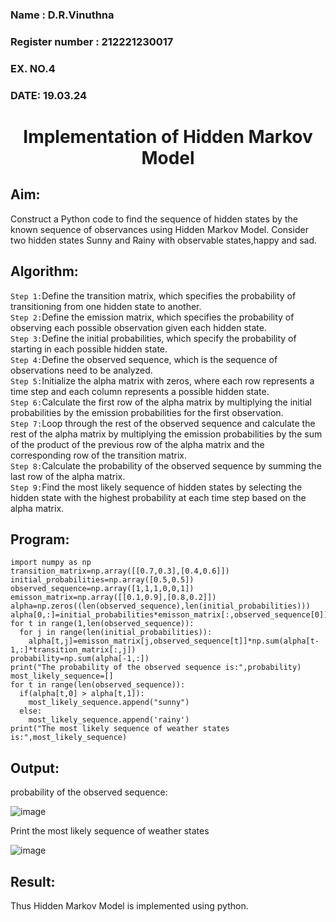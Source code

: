 <H3>Name : D.R.Vinuthna</H3>
<H3>Register number : 212221230017</H3>
<H3>EX. NO.4</H3>
<H3>DATE: 19.03.24</H3>
<H1 ALIGN =CENTER> Implementation of Hidden Markov Model</H1>

## Aim: 
Construct a Python code to find the sequence of hidden states by the known sequence of observances using Hidden Markov Model. Consider two hidden states Sunny and Rainy with observable states,happy and sad.

## Algorithm:

`Step 1:`Define the transition matrix, which specifies the probability of transitioning from  one hidden state to another.<br>
`Step 2:`Define the emission matrix, which specifies the probability of observing each possible observation given each hidden state.<br>
`Step 3:`Define the initial probabilities, which specify the probability of starting in each possible hidden state.<br>
`Step 4:`Define the observed sequence, which is the sequence of observations need to  be analyzed.<br>
`Step 5:`Initialize the alpha matrix with zeros, where each row represents a time step and each column represents a possible hidden state.<br>
`Step 6:`Calculate the first row of the alpha matrix by multiplying the initial  probabilities by the emission probabilities for the first observation.<br>
`Step 7:`Loop through the rest of the observed sequence and calculate the rest of the alpha matrix by multiplying the emission probabilities by the sum of the product of 
       the previous row of the alpha matrix and the corresponding row of the transition matrix.<br>
`Step 8:`Calculate the probability of the observed sequence by summing the last row of the alpha matrix.<br>
`Step 9:`Find the most likely sequence of hidden states by selecting the hidden state with the highest probability at each time step based on the alpha matrix.<br>

## Program:
```
import numpy as np
transition_matrix=np.array([[0.7,0.3],[0.4,0.6]])
initial_probabilities=np.array([0.5,0.5])
observed_sequence=np.array([1,1,1,0,0,1])
emisson_matrix=np.array([[0.1,0.9],[0.8,0.2]])
alpha=np.zeros((len(observed_sequence),len(initial_probabilities)))
alpha[0,:]=initial_probabilities*emisson_matrix[:,observed_sequence[0]]
for t in range(1,len(observed_sequence)):
  for j in range(len(initial_probabilities)):
    alpha[t,j]=emisson_matrix[j,observed_sequence[t]]*np.sum(alpha[t-1,:]*transition_matrix[:,j])
probability=np.sum(alpha[-1,:])
print("The probability of the observed sequence is:",probability)
most_likely_sequence=[]
for t in range(len(observed_sequence)):
  if(alpha[t,0] > alpha[t,1]):
    most_likely_sequence.append("sunny")
  else:
    most_likely_sequence.append('rainy')
print("The most likely sequence of weather states is:",most_likely_sequence)
```
## Output:
probability of the observed sequence:

![image](https://github.com/VINUTHNA-2004/Ex-4--AAI/assets/95067307/9a5e2b8c-58f4-4205-89ac-73f1ec1ad04f)

Print the most likely sequence of weather states

![image](https://github.com/VINUTHNA-2004/Ex-4--AAI/assets/95067307/65a580ca-60f4-4456-b769-ce25e569c5c8)



## Result:
Thus Hidden Markov Model is implemented using python.

